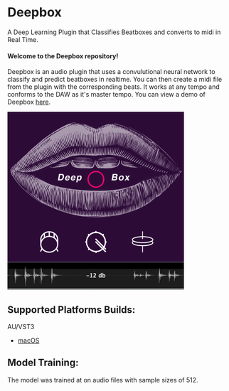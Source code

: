 # Deepbox
A Deep Learning Plugin that Classifies Beatboxes and converts to midi in Real Time.

#### Welcome to the Deepbox repository!
Deepbox is an audio plugin that uses a convulutional neural network to classify and predict beatboxes in realtime. You can then create a midi file from the plugin with the corresponding beats. It works at any tempo and conforms to the DAW as it's master tempo.
You can view a demo of Deepbox [here](https://www.youtube.com/watch?v=F6jA0xNGhSM&t=193s).


![](Source/resources/imgs/Deepbox_img_1.png)

## Supported Platforms Builds:
AU/VST3
- [macOS](https://drive.google.com/open?id=1qx-z0f922AZaw1bsp64UUH0yLKi9J9M6)


## Model Training:
The model was trained at on audio files with sample sizes of 512.
